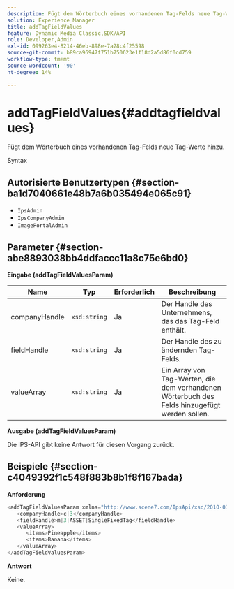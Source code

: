 ```yaml
---
description: Fügt dem Wörterbuch eines vorhandenen Tag-Felds neue Tag-Werte hinzu.
solution: Experience Manager
title: addTagFieldValues
feature: Dynamic Media Classic,SDK/API
role: Developer,Admin
exl-id: 099263e4-8214-46eb-898e-7a28c4f25598
source-git-commit: b89ca96947f751b750623e1f18d2a5d86f0cd759
workflow-type: tm+mt
source-wordcount: '90'
ht-degree: 14%

---
```


# addTagFieldValues{#addtagfieldvalues}

Fügt dem Wörterbuch eines vorhandenen Tag-Felds neue Tag-Werte hinzu.

Syntax

## Autorisierte Benutzertypen {#section-ba1d7040661e48b7a6b035494e065c91}

* `IpsAdmin`
* `IpsCompanyAdmin`
* `ImagePortalAdmin`

## Parameter {#section-abe8893038bb4ddfaccc11a8c75e6bd0}

**Eingabe (addTagFieldValuesParam)**

| Name | Typ | Erforderlich | Beschreibung |
|---|---|---|---|
| companyHandle | `xsd:string` | Ja | Der Handle des Unternehmens, das das Tag-Feld enthält. |
| fieldHandle | `xsd:string` | Ja | Der Handle des zu ändernden Tag-Felds. |
| valueArray | `xsd:string` | Ja | Ein Array von Tag-Werten, die dem vorhandenen Wörterbuch des Felds hinzugefügt werden sollen. |

**Ausgabe (addTagFieldValuesParam)**

Die IPS-API gibt keine Antwort für diesen Vorgang zurück.

## Beispiele {#section-c4049392f1c548f883b8b1f8f167bada}

**Anforderung**

```java {.line-numbers}
<addTagFieldValuesParam xmlns="http://www.scene7.com/IpsApi/xsd/2010-01-31">
   <companyHandle>c|3</companyHandle>
   <fieldHandle>m|3|ASSET|SingleFixedTag</fieldHandle>
   <valueArray>
      <items>Pineapple</items>
      <items>Banana</items>
   </valueArray>
</addTagFieldValuesParam>
```

**Antwort**

Keine.
